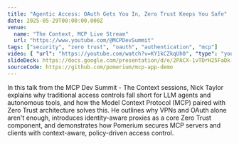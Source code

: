 ```yaml
---
title: "Agentic Access: OAuth Gets You In, Zero Trust Keeps You Safe"
date: 2025-05-29T00:00:00.000Z
venue:
  name: "The Context, MCP Live Stream"
  url: "https://www.youtube.com/@MCPDevSummit"
tags: ["security", "zero trust", "oauth", "authentication", "mcp"]
video: { "url": "https://youtube.com/watch?v=KY1kCZkqUh0", "type": "youtube" }
slideDeck: https://docs.google.com/presentation/d/e/2PACX-1vTDrH25FaDk-Q6DFpUvra2r04wJPVOr5UYAwf3bGmdwLmEqBNEV_OFg4XuxGevIyQDTHMkBep7oh7dM/pub?start=false&loop=false&delayms=5000
sourceCode: https://github.com/pomerium/mcp-app-demo
---
```


In this talk from the MCP Dev Summit - The Context sessions, Nick Taylor explains why traditional access controls fall short for LLM agents and autonomous tools, and how the Model Context Protocol (MCP) paired with Zero Trust architecture solves this. He outlines why VPNs and OAuth alone aren't enough, introduces identity-aware proxies as a core Zero Trust component, and demonstrates how Pomerium secures MCP servers and clients with context-aware, policy-driven access control.
